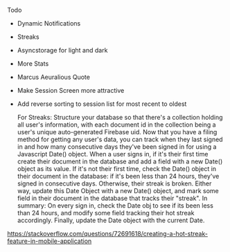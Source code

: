 Todo

- Dynamic Notifications
- Streaks
- Asyncstorage for light and dark
- More Stats
- Marcus Aeuralious Quote
- Make Session Screen more attractive
- Add reverse sorting to session list for most recent to oldest

  For Streaks:
  Structure your database so that there's a collection holding all user's information, with each document id in the collection being a user's unique auto-generated Firebase uid.
  Now that you have a filing method for getting any user's data, you can track when they last signed in and how many consecutive days they've been signed in for using a Javascript Date() object.
  When a user signs in, if it's their first time create their document in the database and add a field with a new Date() object as its value. If it's not their first time, check the Date() object in their document in the database: if it's been less than 24 hours, they've signed in consecutive days. Otherwise, their streak is broken.
  Either way, update this Date Object with a new Date() object, and mark some field in their document in the database that tracks their "streak". In summary: On every sign in, check the Date obj to see if its been less than 24 hours, and modify some field tracking their hot streak accordingly. Finally, update the Date object with the current Date.

https://stackoverflow.com/questions/72691618/creating-a-hot-streak-feature-in-mobile-application
